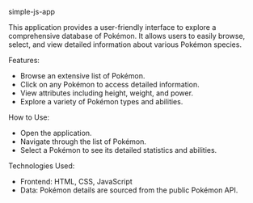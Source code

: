 simple-js-app

This application provides a user-friendly interface to explore a comprehensive database of Pokémon. It allows users to easily browse, select, and view detailed information about various Pokémon species.

Features:

*   Browse an extensive list of Pokémon.
*   Click on any Pokémon to access detailed information.
*   View attributes including height, weight, and power.
*   Explore a variety of Pokémon types and abilities.

How to Use:

*   Open the application.
*   Navigate through the list of Pokémon.
*   Select a Pokémon to see its detailed statistics and abilities.

Technologies Used:

*   Frontend: HTML, CSS, JavaScript
*   Data: Pokémon details are sourced from the public Pokémon API.
